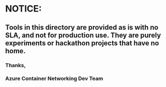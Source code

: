 # NOTICE: 

## **Tools in this directory are provided as is with no SLA, and not for production use.** They are purely experiments or hackathon projects that have no home.

### Thanks,
### Azure Container Networking Dev Team